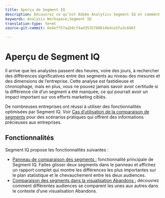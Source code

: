 ```yaml
---
title: Aperçu de Segment IQ
description: Découvrez ce qu’est Adobe Analytics Segment IQ et comment il peut aider votre entreprise.
keywords: Analysis Workspace;Segment IQ
translation-type: tm+mt
source-git-commit: 6e4eff57aa58cf4ad3535780614bdce5fa3c666f

---
```



# Aperçu de Segment IQ

Il arrive que les analystes passent des heures, voire des jours, à rechercher des différences significatives entre des segments au niveau des mesures et des dimensions de l’entreprise. Cette analyse est fastidieuse et chronophage, mais en plus, vous ne pouvez jamais savoir avoir certitude si la différence clé d’un segment a été manquée, ce qui pourrait avoir un impact important sur vos efforts marketing ciblés.

De nombreuses entreprises ont réussi à utiliser des fonctionnalités optimisées par Segment IQ. Voir [Cas d’utilisation de la comparaison de segments](c-panels/c-segment-comparison/segment-compare-use-cases.md) pour des scénarios pratiques qui offrent des informations précieuses aux entreprises.

## Fonctionnalités

Segment IQ propose les fonctionnalités suivantes :

* [Panneau de comparaison des segments :](c-panels/c-segment-comparison/segment-comparison.md) fonctionnalité principale de Segment IQ. Faites glisser deux segments dans le panneau et affichez un rapport complet qui montre les différences les plus importantes sur le plan statistique et le chevauchement entre les deux audiences.
* [Comparaison des segments dans la visualisation Abandons :](visualizations/fallout/compare-segments-fallout.md) découvrez comment différentes audiences se comparent les unes aux autres dans le contexte d’une visualisation Abandons.
